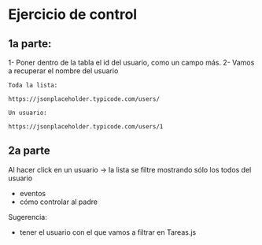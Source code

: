 # Ejercicio de control

## 1a parte:

1- Poner dentro de la tabla el id del usuario, como un campo más.
2- Vamos a recuperar el nombre del usuario

```
Toda la lista:

https://jsonplaceholder.typicode.com/users/

Un usuario:

https://jsonplaceholder.typicode.com/users/1
```

## 2a parte

Al hacer click en un usuario -> la lista se filtre mostrando sólo los todos del usuario

- eventos
- cómo controlar al padre

Sugerencia: 
- tener el usuario con el que vamos a filtrar en Tareas.js
